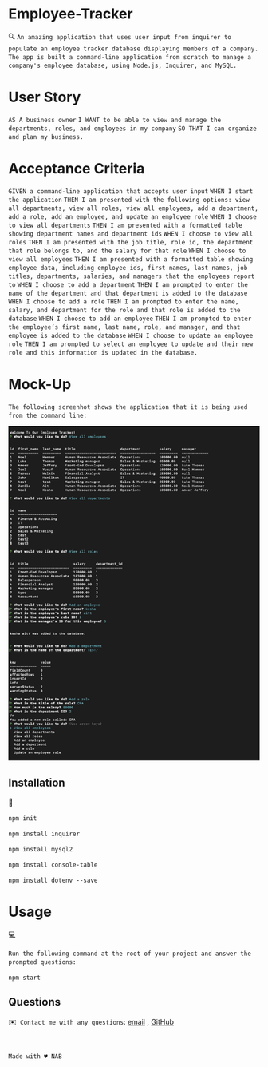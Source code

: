 # Employee-Tracker

🔍 `An amazing application that uses user input from inquirer to populate an employee tracker database displaying members of a company.` </br>
   `The app is built a command-line application from scratch to manage a company's employee database, using Node.js, Inquirer, and MySQL.`

# User Story

`AS A business owner`
`I WANT to be able to view and manage the departments, roles, and employees in my company`
`SO THAT I can organize and plan my business.`

# Acceptance Criteria

`GIVEN a command-line application that accepts user input`
`WHEN I start the application`
`THEN I am presented with the following options: view all departments, view all roles, view all employees, add a department, add a role, add an employee, and update an employee role`
`WHEN I choose to view all departments`
`THEN I am presented with a formatted table showing department names and department ids`
`WHEN I choose to view all roles`
`THEN I am presented with the job title, role id, the department that role belongs to, and the salary for that role`
`WHEN I choose to view all employees`
`THEN I am presented with a formatted table showing employee data, including employee ids, first names, last names, job titles, departments, salaries, and managers that the employees report to`
`WHEN I choose to add a department`
`THEN I am prompted to enter the name of the department and that department is added to the database`
`WHEN I choose to add a role`
`THEN I am prompted to enter the name, salary, and department for the role and that role is added to the database`
`WHEN I choose to add an employee`
`THEN I am prompted to enter the employee’s first name, last name, role, and manager, and that employee is added to the database`
`WHEN I choose to update an employee role`
`THEN I am prompted to select an employee to update and their new role and this information is updated in the database.`

# Mock-Up

`The following screenhot shows the application that it is being used from the command line:`


<img src="Demo/Employee Tracker Demo.png" alt="Mock-up of the project" />



## Installation
💾   
  
`npm init`
  
`npm install inquirer`

`npm install mysql2`

`npm install console-table`

`npm install dotenv --save`

# Usage

💻

`Run the following command at the root of your project and answer the prompted questions:`

`npm start`



## Questions
✉️` Contact me with any questions`: [email](mailto:nehailakarmel@gmail.com) , [GitHub](https://github.com/Nehailaa)<br />



</br>


`Made with ♥️ NAB`

